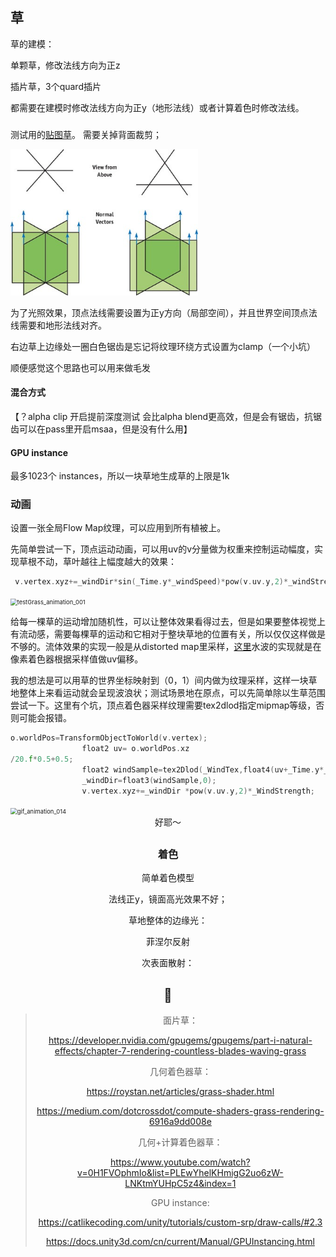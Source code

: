 ## 草

草的建模：

单颗草，修改法线方向为正z

插片草，3个quard插片

都需要在建模时修改法线方向为正y（地形法线）或者计算着色时修改法线。

###   

测试用的[贴图草](https://learnopengl-cn.github.io/img/04/03/grass.png)。  需要关掉背面裁剪；

<img src="notes/grass/1.png" alt="1" style="zoom:75%;" />



为了光照效果，顶点法线需要设置为正y方向（局部空间），并且世界空间顶点法线需要和地形法线对齐。



右边草上边缘处一圈白色锯齿是忘记将纹理环绕方式设置为clamp（一个小坑）

顺便感觉这个思路也可以用来做毛发



#### 混合方式

【？alpha clip 开启提前深度测试 会比alpha blend更高效，但是会有锯齿，抗锯齿可以在pass里开启msaa，但是没有什么用】



#### GPU instance

最多1023个 instances，所以一块草地生成草的上限是1k



### 动画

设置一张全局Flow Map纹理，可以应用到所有植被上。

先简单尝试一下，顶点运动动画，可以用uv的v分量做为权重来控制运动幅度，实现草根不动，草叶越往上幅度越大的效果：

```c
 v.vertex.xyz+=_windDir*sin(_Time.y*_windSpeed)*pow(v.uv.y,2)*_windStrength;
```

<img src="notes/grass/testGrass_animation_001.gif" alt="testGrass_animation_001" style="zoom: 67%;" />

给每一棵草的运动增加随机性，可以让整体效果看得过去，但是如果要整体视觉上有流动感，需要每棵草的运动和它相对于整块草地的位置有关，所以仅仅这样做是不够的。流体效果的实现一般是从distorted map里采样，[这里](https://roystan.net/media/tutorials/WaterDistortion.png)水波的实现就是在像素着色器根据采样值做uv偏移。

我的想法是可以用草的世界坐标映射到（0，1）间内做为纹理采样，这样一块草地整体上来看运动就会呈现波浪状；测试场景地在原点，可以先简单除以生草范围尝试一下。这里有个坑，顶点着色器采样纹理需要tex2dlod指定mipmap等级，否则可能会报错。

```c
o.worldPos=TransformObjectToWorld(v.vertex); 
                float2 uv= o.worldPos.xz
/20.f*0.5+0.5;
                float2 windSample=tex2Dlod(_WindTex,float4(uv+_Time.y*_WindSpeed,0,0)).xy*2-1;
                _windDir=float3(windSample,0);  
                v.vertex.xyz+=_windDir *pow(v.uv.y,2)*_WindStrength;
```

<img src="notes/grass/gif_animation_014.gif" alt="gif_animation_014" style="zoom:67%;" />

<center>好耶～		




## 



### 着色



简单着色模型

法线正y，镜面高光效果不好；

草地整体的边缘光：

菲涅尔反射

次表面散射：



 

## 🌲

> 面片草：
>
> https://developer.nvidia.com/gpugems/gpugems/part-i-natural-effects/chapter-7-rendering-countless-blades-waving-grass
>
> 几何着色器草：
>
> https://roystan.net/articles/grass-shader.html
>
> https://medium.com/dotcrossdot/compute-shaders-grass-rendering-6916a9dd008e
>
> 几何+计算着色器草：
>
> https://www.youtube.com/watch?v=0H1FVOphmIo&list=PLEwYhelKHmigG2uo6zW-LNKtmYUHpC5z4&index=1
>
>  
>
> GPU instance:
>
> https://catlikecoding.com/unity/tutorials/custom-srp/draw-calls/#2.3
>
> https://docs.unity3d.com/cn/current/Manual/GPUInstancing.html